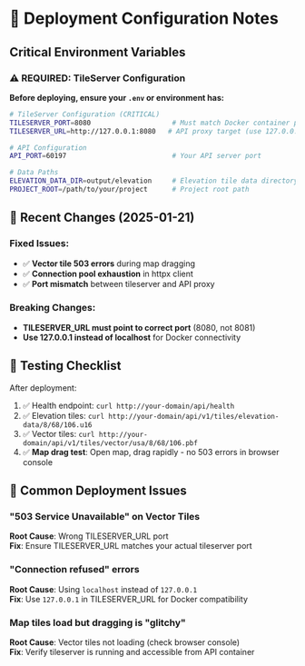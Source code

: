# 🚀 Deployment Configuration Notes

## Critical Environment Variables

### ⚠️ **REQUIRED**: TileServer Configuration  

**Before deploying, ensure your `.env` or environment has:**

```bash
# TileServer Configuration (CRITICAL)
TILESERVER_PORT=8080                    # Must match Docker container port
TILESERVER_URL=http://127.0.0.1:8080   # API proxy target (use 127.0.0.1, not localhost)

# API Configuration  
API_PORT=60197                          # Your API server port

# Data Paths
ELEVATION_DATA_DIR=output/elevation     # Elevation tile data directory
PROJECT_ROOT=/path/to/your/project      # Project root path
```

## 🔧 Recent Changes (2025-01-21)

### Fixed Issues:
- ✅ **Vector tile 503 errors** during map dragging
- ✅ **Connection pool exhaustion** in httpx client
- ✅ **Port mismatch** between tileserver and API proxy

### Breaking Changes:
- **TILESERVER_URL must point to correct port** (8080, not 8081)
- **Use 127.0.0.1 instead of localhost** for Docker connectivity

## 🧪 Testing Checklist

After deployment:
1. ✅ Health endpoint: `curl http://your-domain/api/health`  
2. ✅ Elevation tiles: `curl http://your-domain/api/v1/tiles/elevation-data/8/68/106.u16`
3. ✅ Vector tiles: `curl http://your-domain/api/v1/tiles/vector/usa/8/68/106.pbf` 
4. ✅ **Map drag test**: Open map, drag rapidly - no 503 errors in browser console

## 🚨 Common Deployment Issues

### "503 Service Unavailable" on Vector Tiles
**Root Cause**: Wrong TILESERVER_URL port  
**Fix**: Ensure TILESERVER_URL matches your actual tileserver port

### "Connection refused" errors  
**Root Cause**: Using `localhost` instead of `127.0.0.1`  
**Fix**: Use `127.0.0.1` in TILESERVER_URL for Docker compatibility

### Map tiles load but dragging is "glitchy"
**Root Cause**: Vector tiles not loading (check browser console)  
**Fix**: Verify tileserver is running and accessible from API container